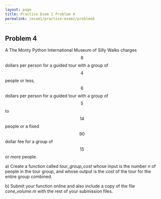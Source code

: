 ```yaml
---
layout: page
title: Practice Exam 1 Problem 4
permalink: /exam1/practice-exam1/problem4
---
```


## Problem 4

A The Monty Python International Museum of Silly Walks charges $$8$$ dollars per person for a guided tour with a group of $$4$$ people or less, $$6$$ dollars per person for a guided tour with a group of $$5$$ to $$14$$ people or a fixed $$90$$ dollar fee for a group of $$15$$ or more people.

a) Create a function called *tour_group_cost* whose input is the number *n* of people in the tour group, and whose output is the *cost* of the tour for the entire group combined.

b) Submit your function online and also include a copy of the file *cone_volume.m* with the rest of your submission files.

